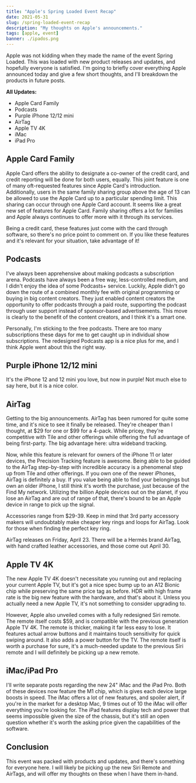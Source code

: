 ```yaml
---
title: "Apple's Spring Loaded Event Recap"
date: 2021-05-31
slug: /spring-loaded-event-recap
description: "My thoughts on Apple's announcements."
tags: [apple, event]
banner: ./ipados.png
---
```


Apple was not kidding when they made the name of the event Spring Loaded. This was loaded with new product releases and updates, and hopefully everyone is satisfied. I'm going to briefly cover everything Apple announced today and give a few short thoughts, and I'll breakdown the products in future posts.

**All Updates:**
- Apple Card Family
- Podcasts
- Purple iPhone 12/12 mini
- AirTag
- Apple TV 4K
- iMac
- iPad Pro

## Apple Card Family

Apple Card offers the ability to designate a co-owner of the credit card, and credit reporting will be done for both users, equally. This joint feature is one of many oft-requested features since Apple Card's introduction. Additionally, users in the same family sharing group above the age of 13 can be allowed to use the Apple Card up to a particular spending limit. This sharing can occur through one Apple Card account. It seems like a great new set of features for Apple Card. Family sharing offers a lot for families and Apple always continues to offer more with it through its services.

Being a credit card, these features just come with the card through software, so there's no price point to comment on. If you like these features and it's relevant for your situation, take advantage of it!

## Podcasts

I've always been apprehensive about making podcasts a subscription arena. Podcasts have always been a free way, less-controlled medium, and I didn't enjoy the idea of some Podcasts+ service. Luckily, Apple didn't go down the route of a combined monthly fee with original programming or buying in big content creators. They just enabled content creators the opportunity to offer podcasts through a paid route, supporting the podcast through user support instead of sponsor-based advertisements. This move is clearly to the benefit of the content creators, and I think it's a smart one.

Personally, I'm sticking to the free podcasts. There are too many subscriptions these days for me to get caught up in individual show subscriptions. The redesigned Podcasts app is a nice plus for me, and I think Apple went about this the right way.

## Purple iPhone 12/12 mini

It's the iPhone 12 and 12 mini you love, but now in purple! Not much else to say here, but it is a nice color.

## AirTag

Getting to the big announcements. AirTag has been rumored for quite some time, and it's nice to see it finally be released. They're cheaper than I thought, at $29 for one or $99 for a 4-pack. While pricey, they're competitive with Tile and other offerings while offering the full advantage of being first-party. The big advantage here: ultra wideband tracking.

Now, while this feature is relevant for owners of the iPhone 11 or later devices, the Precision Tracking feature is awesome. Being able to be guided to the AirTag step-by-step with incredible accuracy is a phenomenal step up from Tile and other offerings. If you own one of the newer iPhones, AirTag is definitely a buy. If you value being able to find your belongings but own an older iPhone, I still think it's worth the purchase, just because of the Find My network. Utilizing the billion Apple devices out on the planet, if you lose an AirTag and are out of range of that, there's bound to be an Apple device in range to pick up the signal.

Accessories range from $29-39. Keep in mind that 3rd party accessory makers will undoubtably make cheaper key rings and loops for AirTag. Look for those when finding the perfect key ring. 

AirTag releases on Friday, April 23. There will be a Hermès brand AirTag, with hand crafted leather accessories, and those come out April 30.

## Apple TV 4K

The new Apple TV 4K doesn't necessitate you running out and replacing your current Apple TV, but it's got a nice spec bump up to an A12 Bionic chip while preserving the same price tag as before. HDR with high frame rate is the big new feature with the hardware, and that's about it. Unless you actually need a new Apple TV, it's not something to consider upgrading to.

However, Apple also unveiled comes with a fully redesigned Siri remote. The remote itself costs $59, and is compatible with the previous generation Apple TV 4K. The remote is thicker, making it far less easy to lose. It features actual arrow buttons and it maintains touch sensitivity for quick swiping around. It also adds a power button for the TV. The remote itself is worth a purchase for sure, it's a much-needed update to the previous Siri remote and I will definitely be picking up a new remote.

## iMac/iPad Pro

I'll write separate posts regarding the new 24" iMac and the iPad Pro. Both of these devices now feature the M1 chip, which is gives each device large boosts in speed. The iMac offers a lot of new features, and spoiler alert, if you're in the market for a desktop Mac, 9 times out of 10 the iMac will offer everything you're looking for. The iPad features display tech and power that seems impossible given the size of the chassis, but it's still an open question whether it's worth the asking price given the capabilities of the software.

## Conclusion

This event was packed with products and updates, and there's something for everyone here. I will likely be picking up the new Siri Remote and AirTags, and will offer my thoughts on these when I have them in-hand. 